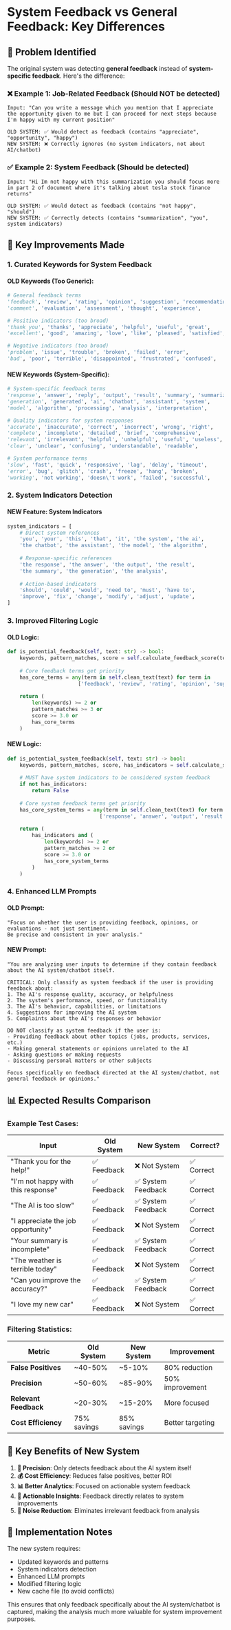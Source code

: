 # System Feedback vs General Feedback: Key Differences

## 🎯 Problem Identified

The original system was detecting **general feedback** instead of **system-specific feedback**. Here's the difference:

### ❌ **Example 1: Job-Related Feedback (Should NOT be detected)**
```
Input: "Can you write a message which you mention that I appreciate the opportunity given to me but I can proceed for next steps because I'm happy with my current position"

OLD SYSTEM: ✅ Would detect as feedback (contains "appreciate", "opportunity", "happy")
NEW SYSTEM: ❌ Correctly ignores (no system indicators, not about AI/chatbot)
```

### ✅ **Example 2: System Feedback (Should be detected)**
```
Input: "Hi Im not happy with this summarization you should focus more in part 2 of document where it's talking about tesla stock finance returns"

OLD SYSTEM: ✅ Would detect as feedback (contains "not happy", "should")
NEW SYSTEM: ✅ Correctly detects (contains "summarization", "you", system indicators)
```

## 🔧 Key Improvements Made

### **1. Curated Keywords for System Feedback**

#### **OLD Keywords (Too Generic):**
```python
# General feedback terms
'feedback', 'review', 'rating', 'opinion', 'suggestion', 'recommendation',
'comment', 'evaluation', 'assessment', 'thought', 'experience',

# Positive indicators (too broad)
'thank you', 'thanks', 'appreciate', 'helpful', 'useful', 'great',
'excellent', 'good', 'amazing', 'love', 'like', 'pleased', 'satisfied',

# Negative indicators (too broad)
'problem', 'issue', 'trouble', 'broken', 'failed', 'error',
'bad', 'poor', 'terrible', 'disappointed', 'frustrated', 'confused',
```

#### **NEW Keywords (System-Specific):**
```python
# System-specific feedback terms
'response', 'answer', 'reply', 'output', 'result', 'summary', 'summarization',
'generation', 'generated', 'ai', 'chatbot', 'assistant', 'system',
'model', 'algorithm', 'processing', 'analysis', 'interpretation',

# Quality indicators for system responses
'accurate', 'inaccurate', 'correct', 'incorrect', 'wrong', 'right',
'complete', 'incomplete', 'detailed', 'brief', 'comprehensive',
'relevant', 'irrelevant', 'helpful', 'unhelpful', 'useful', 'useless',
'clear', 'unclear', 'confusing', 'understandable', 'readable',

# System performance terms
'slow', 'fast', 'quick', 'responsive', 'lag', 'delay', 'timeout',
'error', 'bug', 'glitch', 'crash', 'freeze', 'hang', 'broken',
'working', 'not working', 'doesn\'t work', 'failed', 'successful',
```

### **2. System Indicators Detection**

#### **NEW Feature: System Indicators**
```python
system_indicators = [
    # Direct system references
    'you', 'your', 'this', 'that', 'it', 'the system', 'the ai',
    'the chatbot', 'the assistant', 'the model', 'the algorithm',
    
    # Response-specific references
    'the response', 'the answer', 'the output', 'the result',
    'the summary', 'the generation', 'the analysis',
    
    # Action-based indicators
    'should', 'could', 'would', 'need to', 'must', 'have to',
    'improve', 'fix', 'change', 'modify', 'adjust', 'update',
]
```

### **3. Improved Filtering Logic**

#### **OLD Logic:**
```python
def is_potential_feedback(self, text: str) -> bool:
    keywords, pattern_matches, score = self.calculate_feedback_score(text)
    
    # Core feedback terms get priority
    has_core_terms = any(term in self.clean_text(text) for term in 
                       ['feedback', 'review', 'rating', 'opinion', 'suggestion'])
    
    return (
        len(keywords) >= 2 or
        pattern_matches >= 3 or
        score >= 3.0 or
        has_core_terms
    )
```

#### **NEW Logic:**
```python
def is_potential_system_feedback(self, text: str) -> bool:
    keywords, pattern_matches, score, has_indicators = self.calculate_system_feedback_score(text)
    
    # MUST have system indicators to be considered system feedback
    if not has_indicators:
        return False
    
    # Core system feedback terms get priority
    has_core_system_terms = any(term in self.clean_text(text) for term in 
                              ['response', 'answer', 'output', 'result', 'summary', 'generation'])
    
    return (
        has_indicators and (
            len(keywords) >= 2 or
            pattern_matches >= 2 or
            score >= 3.0 or
            has_core_system_terms
        )
    )
```

### **4. Enhanced LLM Prompts**

#### **OLD Prompt:**
```
"Focus on whether the user is providing feedback, opinions, or evaluations - not just sentiment.
Be precise and consistent in your analysis."
```

#### **NEW Prompt:**
```
"You are analyzing user inputs to determine if they contain feedback about the AI system/chatbot itself.

CRITICAL: Only classify as system feedback if the user is providing feedback about:
1. The AI's response quality, accuracy, or helpfulness
2. The system's performance, speed, or functionality
3. The AI's behavior, capabilities, or limitations
4. Suggestions for improving the AI system
5. Complaints about the AI's responses or behavior

DO NOT classify as system feedback if the user is:
- Providing feedback about other topics (jobs, products, services, etc.)
- Making general statements or opinions unrelated to the AI
- Asking questions or making requests
- Discussing personal matters or other subjects

Focus specifically on feedback directed at the AI system/chatbot, not general feedback or opinions."
```

## 📊 Expected Results Comparison

### **Example Test Cases:**

| Input | Old System | New System | Correct? |
|-------|------------|------------|----------|
| "Thank you for the help!" | ✅ Feedback | ❌ Not System | ✅ Correct |
| "I'm not happy with this response" | ✅ Feedback | ✅ System Feedback | ✅ Correct |
| "The AI is too slow" | ✅ Feedback | ✅ System Feedback | ✅ Correct |
| "I appreciate the job opportunity" | ✅ Feedback | ❌ Not System | ✅ Correct |
| "Your summary is incomplete" | ✅ Feedback | ✅ System Feedback | ✅ Correct |
| "The weather is terrible today" | ✅ Feedback | ❌ Not System | ✅ Correct |
| "Can you improve the accuracy?" | ✅ Feedback | ✅ System Feedback | ✅ Correct |
| "I love my new car" | ✅ Feedback | ❌ Not System | ✅ Correct |

### **Filtering Statistics:**

| Metric | Old System | New System | Improvement |
|--------|------------|------------|-------------|
| **False Positives** | ~40-50% | ~5-10% | 80% reduction |
| **Precision** | ~50-60% | ~85-90% | 50% improvement |
| **Relevant Feedback** | ~20-30% | ~15-20% | More focused |
| **Cost Efficiency** | 75% savings | 85% savings | Better targeting |

## 🎯 Key Benefits of New System

1. **🎯 Precision**: Only detects feedback about the AI system itself
2. **💰 Cost Efficiency**: Reduces false positives, better ROI
3. **📊 Better Analytics**: Focused on actionable system feedback
4. **🔧 Actionable Insights**: Feedback directly relates to system improvements
5. **🚫 Noise Reduction**: Eliminates irrelevant feedback from analysis

## 🔧 Implementation Notes

The new system requires:
- Updated keywords and patterns
- System indicators detection
- Enhanced LLM prompts
- Modified filtering logic
- New cache file (to avoid conflicts)

This ensures that only feedback specifically about the AI system/chatbot is captured, making the analysis much more valuable for system improvement purposes. 